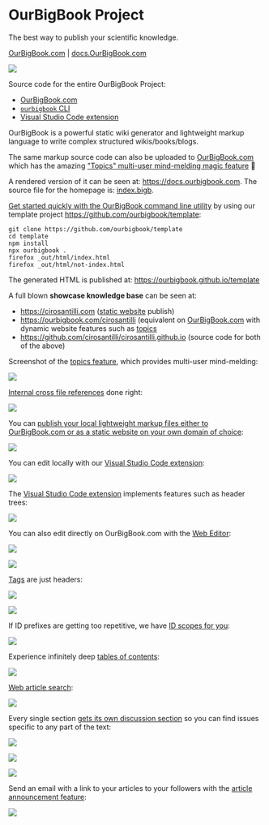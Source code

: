 # OurBigBook Project

The best way to publish your scientific knowledge.

[OurBigBook.com](https://OurBigBook.com) | [docs.OurBigBook.com](https://docs.ourbigbook.com)

![](logo.svg)

Source code for the entire OurBigBook Project:

- [OurBigBook.com](https://OurBigBook.com)
- [`ourbigbook` CLI](https://docs.ourbigbook.com/#ourbigbook-cli)
- [Visual Studio Code extension](https://docs.ourbigbook.com/#visual-studio-code)

OurBigBook is a powerful static wiki generator and lightweight markup language to write complex structured wikis/books/blogs.

The same markup source code can also be uploaded to [OurBigBook.com](https://OurBigBook.com) which has the amazing ["Topics" multi-user mind-melding magic feature](https://docs.ourbigbook.com/#ourbigbook-web-topics) 🧙

A rendered version of it can be seen at: <https://docs.ourbigbook.com>. The source file for the homepage is: [index.bigb](index.bigb).

[Get started quickly with the OurBigBook command line utility](https://docs.ourbigbook.com/#ourbigbook-cli-quick-start) by using our template project <https://github.com/ourbigbook/template>:

```
git clone https://github.com/ourbigbook/template
cd template
npm install
npx ourbigbook .
firefox _out/html/index.html
firefox _out/html/not-index.html
```

The generated HTML is published at: https://ourbigbook.github.io/template

A full blown **showcase knowledge base** can be seen at:

* https://cirosantilli.com ([static website](https://docs.ourbigbook.com/#p-publish) publish)
* https://ourbigbook.com/cirosantilli (equivalent on [OurBigBook.com](https://docs.ourbigbook.com/#ourbigbook-com) with dynamic website features such as [topics](https://docs.ourbigbook.com/#ourbigbook-web-topics)
* https://github.com/cirosantilli/cirosantilli.github.io (source code for both of the above)

Screenshot of the [topics feature](https://docs.ourbigbook.com/#ourbigbook-web-topics), which provides multi-user mind-melding:

![](https://raw.githubusercontent.com/ourbigbook/ourbigbook-media/master/feature/topics/derivative.png)

[Internal cross file references](https://docs.ourbigbook.com/#cross-file-reference) done right:

![](https://raw.githubusercontent.com/ourbigbook/ourbigbook-media/master/feature/x/hilbert-space-arrow.png)

You can [publish your local lightweight markup files either to OurBigBook.com or as a static website on your own domain of choice](https://docs.ourbigbook.com/#publish-your-content):

![](https://raw.githubusercontent.com/ourbigbook/ourbigbook-media/master/feature/local-editing/bigb-publish-to-web-or-static-editor-logos.svg)

You can edit locally with our [Visual Studio Code extension](https://docs.ourbigbook.com/#visual-studio-code):

![](https://raw.githubusercontent.com/ourbigbook/ourbigbook-media/master/feature/vscode/install.png)

The [Visual Studio Code extension](https://docs.ourbigbook.com/#visual-studio-code) implements features such as header trees:

![](https://raw.githubusercontent.com/ourbigbook/ourbigbook-media/master/feature/vscode/tree.png)

You can also edit directly on OurBigBook.com with the [Web Editor](https://docs.ourbigbook.com#web-editor):

![](https://raw.githubusercontent.com/ourbigbook/ourbigbook-media/master/feature/web-editor/cirosantilli-derivative.png)

![](https://raw.githubusercontent.com/ourbigbook/ourbigbook-media/master/feature/web-editor/topic-link.png)

[Tags](https://docs.ourbigbook.com/#h-tag-argument) are just headers:

![](https://raw.githubusercontent.com/ourbigbook/ourbigbook-media/master/feature/tag/non-toplevel-documentary-sell.png)

![](https://raw.githubusercontent.com/ourbigbook/ourbigbook-media/master/feature/tagged-list/tagged.png)

If ID prefixes are getting too repetitive, we have [ID scopes for you](https://docs.ourbigbook.com/#h-scope-argument):

![](https://raw.githubusercontent.com/ourbigbook/ourbigbook-media/master/feature/scope/h1-breadcrumb-arrow-title.png)

Experience infinitely deep [tables of contents](https://docs.ourbigbook.com/#table-of-contents):

![](https://raw.githubusercontent.com/ourbigbook/ourbigbook-media/master/feature/dynamic-article-tree/demo.png)

[Web article search](https://docs.ourbigbook.com/#ourbigbook-web-search):

![](https://raw.githubusercontent.com/ourbigbook/ourbigbook-media/master/feature/search/physics-arrow.png)

Every single section [gets its own discussion section](https://docs.ourbigbook.com/#ourbigbook-web-discussions) so you can find issues specific to any part of the text:

![](https://raw.githubusercontent.com/ourbigbook/ourbigbook-media/master/Fundamental_theorem_of_calculus_subheader_discussion_arrow.png)

![](https://raw.githubusercontent.com/ourbigbook/ourbigbook-media/master/Fundamental_theorem_of_calculus_by_Barack_Obama_discussions.png)

![](https://raw.githubusercontent.com/ourbigbook/ourbigbook-media/master/Fundamental_theorem_of_calculus_by_Barack_Obama_discussion_1.png)

Send an email with a link to your articles to your followers with the [article announcement feature](https://docs.ourbigbook.com/article-announcement):

![](https://raw.githubusercontent.com/ourbigbook/ourbigbook-media/master/feature/announce/button-arrow.png)
